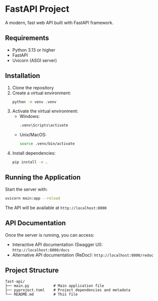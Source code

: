 # FastAPI Project

A modern, fast web API built with FastAPI framework.

## Requirements

- Python 3.13 or higher
- FastAPI
- Uvicorn (ASGI server)

## Installation

1. Clone the repository
2. Create a virtual environment:
   ```bash
   python -m venv .venv
   ```
3. Activate the virtual environment:
   - Windows:
     ```bash
     .venv\Scripts\activate
     ```
   - Unix/MacOS:
     ```bash
     source .venv/bin/activate
     ```
4. Install dependencies:
   ```bash
   pip install -e .
   ```

## Running the Application

Start the server with:
```bash
uvicorn main:app --reload
```

The API will be available at `http://localhost:8000`

## API Documentation

Once the server is running, you can access:
- Interactive API documentation (Swagger UI): `http://localhost:8000/docs`
- Alternative API documentation (ReDoc): `http://localhost:8000/redoc`

## Project Structure

```
fast-api/
├── main.py           # Main application file
├── pyproject.toml    # Project dependencies and metadata
└── README.md         # This file
```
